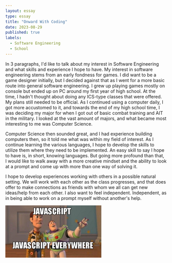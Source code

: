 ```yaml
---
layout: essay
type: essay
title: "Onward With Coding"
date: 2023-08-29
published: true
labels:
  - Software Engineering
  - School
---
```


  In 3 paragraphs, I'd like to talk about my interest in Software Engineering and what skills and experience I hope to have. My interest in software engineering stems from an early fondness for games. I did want to be a game designer initially, but I decided against that as I went for a more basic route into general software engineering. I grew up playing games mostly on console but ended up on PC around my first year of high school. At the time, I hadn't thought about doing any ICS-type classes that were offered. My plans still needed to be official. As I continued using a computer daily, I got more accustomed to it, and towards the end of my high school time, I was deciding my major for when I got out of basic combat training and AIT in the military. I looked at the vast amount of majors, and what became most interesting to me was Computer Science. 

Computer Science then sounded great, and I had experience building computers then, so it told me what was within my field of interest. As I continue learning the various languages, I hope to develop the skills to utilize them where they need to be implemented. An easy skill to say I hope to have is, in short, knowing languages. But going more profound than that, I would like to walk away with a more creative mindset and the ability to look at a prompt and come up with more than one way of solving it. 

I hope to develop experiences working with others in a possible natural setting. We will work with each other as the class progresses, and that does offer to make connections as friends with whom we all can get new ideas/help from each other. I also want to feel independent. Independent, as in being able to work on a prompt myself without another's help.

<div class="text-center p-4">
  <img width="300px" src="../img/javascript-javascript.jpg" class="img-thumbnail" >
</div>
